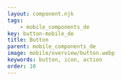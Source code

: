```yaml
---
layout: component.njk
tags: 
    - mobile_components_de
key: button-mobile_de
title: Button
parent: mobile_components_de
image: mobile/overview/button.webp
keywords: button, icon, action
order: 10
---
```

